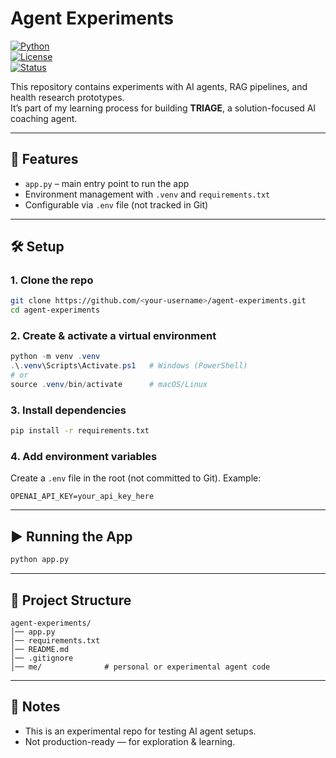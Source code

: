 # Agent Experiments

[![Python](https://img.shields.io/badge/Python-3.10%2B-blue)](https://www.python.org/)  
[![License](https://img.shields.io/badge/License-MIT-green.svg)](LICENSE)  
[![Status](https://img.shields.io/badge/Status-Experimental-orange)]()  

This repository contains experiments with AI agents, RAG pipelines, and health research prototypes.  
It’s part of my learning process for building **TRIAGE**, a solution-focused AI coaching agent.  

---

## 🚀 Features
- `app.py` – main entry point to run the app
- Environment management with `.venv` and `requirements.txt`
- Configurable via `.env` file (not tracked in Git)

---

## 🛠️ Setup

### 1. Clone the repo
```bash
git clone https://github.com/<your-username>/agent-experiments.git
cd agent-experiments
````

### 2. Create & activate a virtual environment

```powershell
python -m venv .venv
.\.venv\Scripts\Activate.ps1   # Windows (PowerShell)
# or
source .venv/bin/activate      # macOS/Linux
```

### 3. Install dependencies

```bash
pip install -r requirements.txt
```

### 4. Add environment variables

Create a `.env` file in the root (not committed to Git). Example:

```
OPENAI_API_KEY=your_api_key_here
```

---

## ▶️ Running the App

```bash
python app.py
```

---

## 📂 Project Structure

```
agent-experiments/
│── app.py
│── requirements.txt
│── README.md
│── .gitignore
│── me/              # personal or experimental agent code
```

---

## 📌 Notes

* This is an experimental repo for testing AI agent setups.
* Not production-ready — for exploration & learning.

